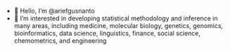 - 👋 Hello, I’m @ariefgusnanto
- 👀 I’m interested in developing statistical methodology and inference in many areas, including medicine, molecular biology, genetics, genomics, bioinformatics, data science, linguistics, finance, social science, chemometrics, and engineering

<!---
ariefgusnanto/ariefgusnanto is a ✨ special ✨ repository because its `README.md` (this file) appears on your GitHub profile.
You can click the Preview link to take a look at your changes.
--->
